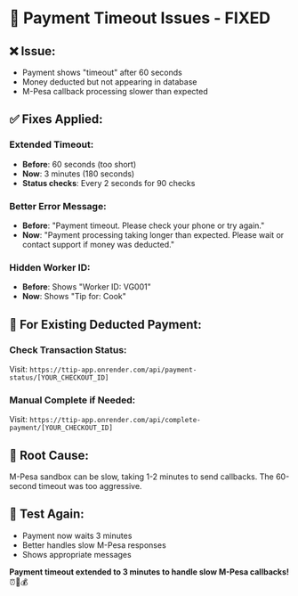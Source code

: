 # 🔧 Payment Timeout Issues - FIXED

## ❌ **Issue:**
- Payment shows "timeout" after 60 seconds
- Money deducted but not appearing in database
- M-Pesa callback processing slower than expected

## ✅ **Fixes Applied:**

### **Extended Timeout:**
- **Before**: 60 seconds (too short)
- **Now**: 3 minutes (180 seconds)
- **Status checks**: Every 2 seconds for 90 checks

### **Better Error Message:**
- **Before**: "Payment timeout. Please check your phone or try again."
- **Now**: "Payment processing taking longer than expected. Please wait or contact support if money was deducted."

### **Hidden Worker ID:**
- **Before**: Shows "Worker ID: VG001"
- **Now**: Shows "Tip for: Cook"

## 🔧 **For Existing Deducted Payment:**

### **Check Transaction Status:**
Visit: `https://ttip-app.onrender.com/api/payment-status/[YOUR_CHECKOUT_ID]`

### **Manual Complete if Needed:**
Visit: `https://ttip-app.onrender.com/api/complete-payment/[YOUR_CHECKOUT_ID]`

## 📱 **Root Cause:**
M-Pesa sandbox can be slow, taking 1-2 minutes to send callbacks. The 60-second timeout was too aggressive.

## 🧪 **Test Again:**
- Payment now waits 3 minutes
- Better handles slow M-Pesa responses
- Shows appropriate messages

**Payment timeout extended to 3 minutes to handle slow M-Pesa callbacks!** ⏰📱💰